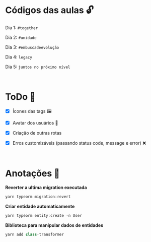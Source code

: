 # **Códigos das aulas** :unlock:

Dia 1: `#together`

Dia 2: `#unidade`

Dia 3: `#embuscadeevolução`

Dia 4: `legacy`

Dia 5: `juntos no próximo nível`

&nbsp;

# **ToDo** :dart:

- [x] Ícones das tags :framed_picture:

- [x] Avatar dos usuários :boy:

- [x] Criação de outras rotas

- [x] Erros customizáveis (passando status code, message e error) :x:

&nbsp;

# **Anotações** :memo:

**Reverter a ultima migration executada**

```js
yarn typeorm migration:revert
```

**Criar entidade automaticamente**

```js
yarn typeorm entity:create -n User
```

**Biblioteca para manipular dados de entidades**

```js
yarn add class-transformer
```
